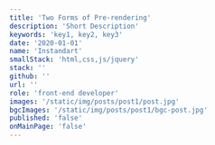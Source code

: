 ```yaml
---
title: 'Two Forms of Pre-rendering'
description: 'Short Description'
keywords: 'key1, key2, key3'
date: '2020-01-01'
name: 'Instandart'
smallStack: 'html,css,js/jquery'
stack: ''
github: ''
url: ''
role: 'front-end developer'
images: '/static/img/posts/post1/post.jpg'
bgcImages: '/static/img/posts/post1/bgc-post.jpg'
published: 'false'
onMainPage: 'false'
---
```


